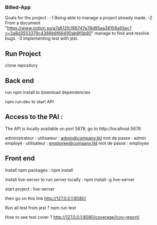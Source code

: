 ### Billed-App
Goals for the project :
-1 Being able to manage a project already made.
-2 From a document "https://www.notion.so/a7a612fc166747e78d95aa38106a55ec?v=2a8d3553379c4366b6f66490ab8f0b90" manage to find and resolve bugs.
-3 Implementing test with jest.


## Run Project

clone repository

## Back end

run npm install to download dependencies

npm run:dev to start API

## Access to the PAI :
The API is locally available on port 5678, go to http://localhost:5678

administrateur :
utilisateur : admin@company.tld 
mot de passe : admin
employé :
utilisateur : employee@company.tld
mot de passe : employee

## Front end

Install npm packages  :
npm install

Install live-server to run server locally :
npm install -g live-server

start project :
live-server

then go on this link http://127.0.0.1:8080/

Run all test from jest ?
npm run test

How to see test cover ?
http://127.0.0.1:8080/coverage/lcov-report/

